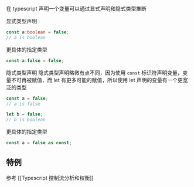 在 typescript 声明一个变量可以通过显式声明和隐式类型推断

显式类型声明
```ts
const a:boolean = false;
// a is boolean
```

更具体的指定类型
```ts
const a:false = false;
```

隐式类型声明
隐式类型声明略微有点不同，因为使用 `const` 标识符声明变量，变量不可再被赋值，而 let 有更多可能的赋值，所以使用 let 声明的变量有一个更宽泛的类型
```ts
const a = false;
// a is false

let b = false;
// b is boolean
```

更具体的指定类型
```ts
const a = false as const;
```

## 特例
参考 [[Typescript 控制流分析和权衡]]
